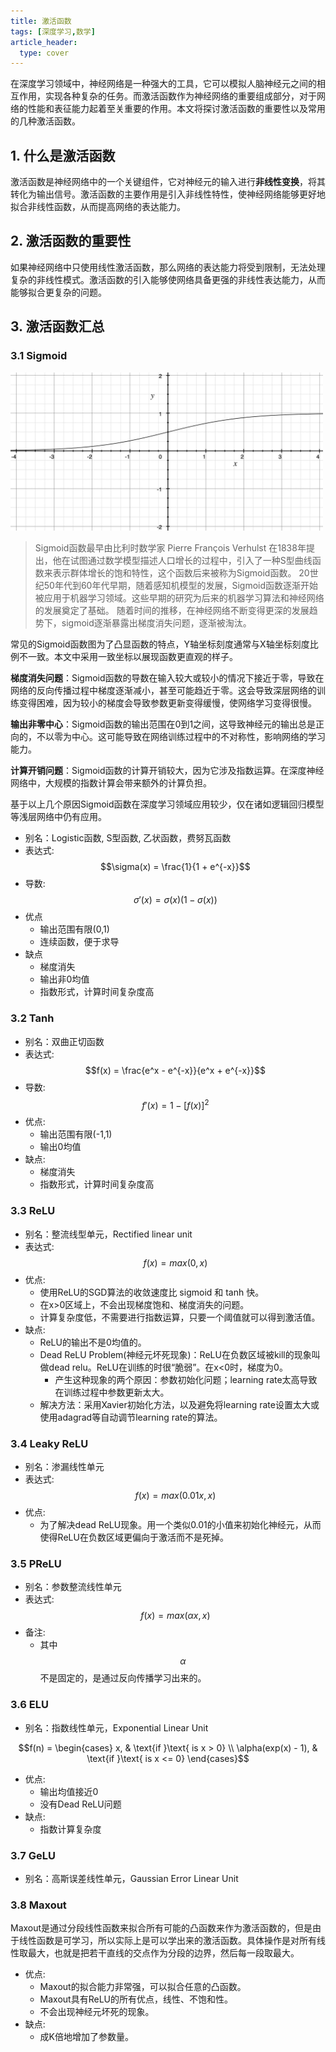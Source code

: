 ```yaml
---
title: 激活函数
tags: [深度学习,数学]
article_header:
  type: cover
---
```

在深度学习领域中，神经网络是一种强大的工具，它可以模拟人脑神经元之间的相互作用，实现各种复杂的任务。而激活函数作为神经网络的重要组成部分，对于网络的性能和表征能力起着至关重要的作用。本文将探讨激活函数的重要性以及常用的几种激活函数。
<!--more-->
## 1. 什么是激活函数
激活函数是神经网络中的一个关键组件，它对神经元的输入进行**非线性变换**，将其转化为输出信号。激活函数的主要作用是引入非线性特性，使神经网络能够更好地拟合非线性函数，从而提高网络的表达能力。
## 2. 激活函数的重要性
如果神经网络中只使用线性激活函数，那么网络的表达能力将受到限制，无法处理复杂的非线性模式。激活函数的引入能够使网络具备更强的非线性表达能力，从而能够拟合更复杂的问题。
## 3. 激活函数汇总
### 3.1 Sigmoid
<img src="/assets/images/articles/activation_function_sigmoid.png" alt="Sigmoid" width="500"/>

> Sigmoid函数最早由比利时数学家 Pierre François Verhulst 在1838年提出，他在试图通过数学模型描述人口增长的过程中，引入了一种S型曲线函数来表示群体增长的饱和特性，这个函数后来被称为Sigmoid函数。
20世纪50年代到60年代早期，随着感知机模型的发展，Sigmoid函数逐渐开始被应用于机器学习领域。这些早期的研究为后来的机器学习算法和神经网络的发展奠定了基础。
随着时间的推移，在神经网络不断变得更深的发展趋势下，sigmoid逐渐暴露出梯度消失问题，逐渐被淘汰。

常见的Sigmoid函数图为了凸显函数的特点，Y轴坐标刻度通常与X轴坐标刻度比例不一致。本文中采用一致坐标以展现函数更直观的样子。

**梯度消失问题**：Sigmoid函数的导数在输入较大或较小的情况下接近于零，导致在网络的反向传播过程中梯度逐渐减小，甚至可能趋近于零。这会导致深层网络的训练变得困难，因为较小的梯度会导致参数更新变得缓慢，使网络学习变得很慢。

**输出非零中心**：Sigmoid函数的输出范围在0到1之间，这导致神经元的输出总是正向的，不以零为中心。这可能导致在网络训练过程中的不对称性，影响网络的学习能力。

**计算开销问题**：Sigmoid函数的计算开销较大，因为它涉及指数运算。在深度神经网络中，大规模的指数计算会带来额外的计算负担。

基于以上几个原因Sigmoid函数在深度学习领域应用较少，仅在诸如逻辑回归模型等浅层网络中仍有应用。

* 别名：Logistic函数, S型函数, 乙状函数，费努瓦函数
* 表达式: $$\sigma(x) = \frac{1}{1 + e^{-x}}$$
* 导数: $$\sigma'(x) = \sigma(x)(1-\sigma(x))$$
* 优点
  * 输出范围有限(0,1)
  * 连续函数，便于求导
* 缺点
  * 梯度消失
  * 输出非0均值
  * 指数形式，计算时间复杂度高

### 3.2 Tanh
* 别名：双曲正切函数
* 表达式: $$f(x) = \frac{e^x - e^{-x}}{e^x + e^{-x}}$$
* 导数: $$f'(x) = 1-[f(x)]^2$$
* 优点:
  * 输出范围有限(-1,1)
  * 输出0均值
* 缺点:
  * 梯度消失
  * 指数形式，计算时间复杂度高


### 3.3 ReLU

* 别名：整流线型单元，Rectified linear unit
* 表达式: $$f(x) = max(0, x)$$
* 优点:
  * 使用ReLU的SGD算法的收敛速度比 sigmoid 和 tanh 快。
  * 在x>0区域上，不会出现梯度饱和、梯度消失的问题。
  * 计算复杂度低，不需要进行指数运算，只要一个阈值就可以得到激活值。
* 缺点:
  * ReLU的输出不是0均值的。
  * Dead ReLU Problem(神经元坏死现象)：ReLU在负数区域被kill的现象叫做dead relu。ReLU在训练的时很“脆弱”。在x<0时，梯度为0。
    * 产生这种现象的两个原因：参数初始化问题；learning rate太高导致在训练过程中参数更新太大。
  * 解决方法：采用Xavier初始化方法，以及避免将learning rate设置太大或使用adagrad等自动调节learning rate的算法。

### 3.4 Leaky ReLU

* 别名：渗漏线性单元
* 表达式: $$f(x) = max(0.01x, x)$$
* 优点:
  * 为了解决dead ReLU现象。用一个类似0.01的小值来初始化神经元，从而使得ReLU在负数区域更偏向于激活而不是死掉。

### 3.5 PReLU

* 别名：参数整流线性单元
* 表达式: $$f(x) = max(\alpha x, x)$$
* 备注:
  * 其中$$\alpha$$不是固定的，是通过反向传播学习出来的。

### 3.6 ELU

*   别名：指数线性单元，Exponential Linear Unit


$$f(n) =
\begin{cases}
x, & \text{if }\text{ is x > 0} \\
\alpha(exp(x) - 1), & \text{if }\text{ is x <= 0}
\end{cases}$$

* 优点:
  * 输出均值接近0
  * 没有Dead ReLU问题
* 缺点:
  * 指数计算复杂度

### 3.7 GeLU

*   别名：高斯误差线性单元，Gaussian Error Linear Unit

### 3.8 Maxout

Maxout是通过分段线性函数来拟合所有可能的凸函数来作为激活函数的，但是由于线性函数是可学习，所以实际上是可以学出来的激活函数。具体操作是对所有线性取最大，也就是把若干直线的交点作为分段的边界，然后每一段取最大。

* 优点:
  * Maxout的拟合能力非常强，可以拟合任意的凸函数。
  * Maxout具有ReLU的所有优点，线性、不饱和性。
  * 不会出现神经元坏死的现象。
* 缺点:
  * 成K倍地增加了参数量。